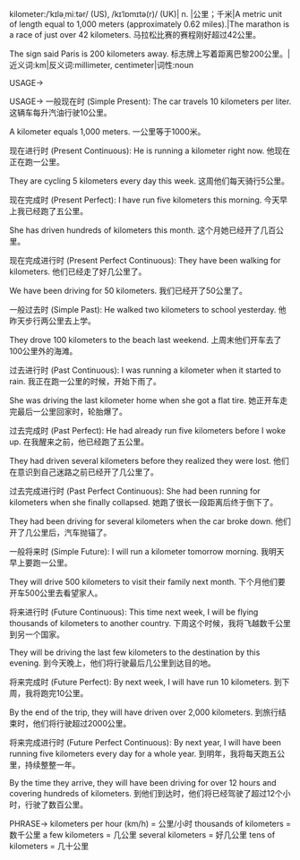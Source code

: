 kilometer:/ˈkɪləˌmiːtər/ (US), /kɪˈlɒmɪtə(r)/ (UK)| n. |公里；千米|A metric unit of length equal to 1,000 meters (approximately 0.62 miles).|The marathon is a race of just over 42 kilometers. 马拉松比赛的赛程刚好超过42公里。

The sign said Paris is 200 kilometers away.  标志牌上写着距离巴黎200公里。|近义词:km|反义词:millimeter, centimeter|词性:noun


USAGE->

USAGE->
一般现在时 (Simple Present):
The car travels 10 kilometers per liter. 这辆车每升汽油行驶10公里。

A kilometer equals 1,000 meters. 一公里等于1000米。


现在进行时 (Present Continuous):
He is running a kilometer right now. 他现在正在跑一公里。

They are cycling 5 kilometers every day this week.  这周他们每天骑行5公里。


现在完成时 (Present Perfect):
I have run five kilometers this morning.  今天早上我已经跑了五公里。

She has driven hundreds of kilometers this month. 这个月她已经开了几百公里。


现在完成进行时 (Present Perfect Continuous):
They have been walking for kilometers. 他们已经走了好几公里了。

We have been driving for 50 kilometers. 我们已经开了50公里了。


一般过去时 (Simple Past):
He walked two kilometers to school yesterday. 他昨天步行两公里去上学。

They drove 100 kilometers to the beach last weekend. 上周末他们开车去了100公里外的海滩。


过去进行时 (Past Continuous):
I was running a kilometer when it started to rain.  我正在跑一公里的时候，开始下雨了。

She was driving the last kilometer home when she got a flat tire. 她正开车走完最后一公里回家时，轮胎爆了。


过去完成时 (Past Perfect):
He had already run five kilometers before I woke up. 在我醒来之前，他已经跑了五公里。

They had driven several kilometers before they realized they were lost.  他们在意识到自己迷路之前已经开了几公里了。


过去完成进行时 (Past Perfect Continuous):
She had been running for kilometers when she finally collapsed. 她跑了很长一段距离后终于倒下了。

They had been driving for several kilometers when the car broke down.  他们开了几公里后，汽车抛锚了。


一般将来时 (Simple Future):
I will run a kilometer tomorrow morning.  我明天早上要跑一公里。

They will drive 500 kilometers to visit their family next month.  下个月他们要开车500公里去看望家人。


将来进行时 (Future Continuous):
This time next week, I will be flying thousands of kilometers to another country. 下周这个时候，我将飞越数千公里到另一个国家。

They will be driving the last few kilometers to the destination by this evening.  到今天晚上，他们将行驶最后几公里到达目的地。


将来完成时 (Future Perfect):
By next week, I will have run 10 kilometers. 到下周，我将跑完10公里。

By the end of the trip, they will have driven over 2,000 kilometers.  到旅行结束时，他们将行驶超过2000公里。


将来完成进行时 (Future Perfect Continuous):
By next year, I will have been running five kilometers every day for a whole year.  到明年，我将每天跑五公里，持续整整一年。

By the time they arrive, they will have been driving for over 12 hours and covering hundreds of kilometers. 到他们到达时，他们将已经驾驶了超过12个小时，行驶了数百公里。


PHRASE->
kilometers per hour (km/h) = 公里/小时
thousands of kilometers = 数千公里
a few kilometers = 几公里
several kilometers = 好几公里
tens of kilometers = 几十公里
